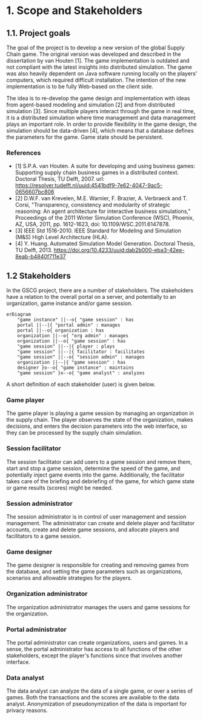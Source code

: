# 1. Scope and Stakeholders

## 1.1. Project goals

The goal of the project is to develop a new version of the global Supply Chain game. The original version was developed and described in the dissertation by van Houten [1]. The game implementation is outdated and not compliant with the latest insights into distributed simulation. The game was also heavily dependent on Java software running locally on the players' computers, which required difficult installation. The intention of the new implementation is to be fully Web-based on the client side.

The idea is to re-develop the game design and implementation with ideas from agent-based modeling and simulation [2] and from distributed simulation [3]. Since multiple players interact through the game in real time, it is a distributed simulation where time management and data management plays an important role. In order to provide flexibility in the game design, the simulation should be data-driven [4], which means that a database defines the parameters for the game. Game state should be persistent.


### References

- [1] S.P.A. van Houten. A suite for developing and using business games: Supporting supply chain business games in a distributed context. Doctoral Thesis, TU Delft, 2007. url: https://resolver.tudelft.nl/uuid:4541bdf9-7e62-4047-9ac5-0656607bc806
- [2] D.W.F. van Krevelen, M.E. Warnier, F. Brazier, A. Verbraeck and T. Corsi, "Transparency, consistency and modularity of strategic reasoning: An agent architecture for interactive business simulations," Proceedings of the 2011 Winter Simulation Conference (WSC), Phoenix, AZ, USA, 2011, pp. 1612-1623, doi: 10.1109/WSC.2011.6147878.
- [3] IEEE Std 1516-2010. IEEE Standard for Modeling and Simulation (M&S) High Level Architecture (HLA).
- [4] Y. Huang. Automated Simulation Model Generation. Doctoral Thesis, TU Delft, 2013. https://doi.org/10.4233/uuid:dab2b000-eba3-42ee-8eab-b4840f711e37



## 1.2 Stakeholders

In the GSCG project, there are a number of stakeholders. The stakeholders have a relation to the overall portal on a server, and potentially to an organization, game instance and/or game session.

```mermaid
erDiagram
    "game instance" ||--o{ "game session" : has
    portal ||--|{ "portal admin" : manages
    portal ||--o{ organization : has
    organization ||--o{ "org admin" : manages
    organization ||--o{ "game session" : has
    "game session" ||--|{ player : plays
    "game session" ||--|{ facilitator : facilitates
    "game session" ||--o{ "session admin" : manages
    organization ||--|{ "game session" : has
    designer }o--o{ "game instance" : maintains
    "game session" }o--o{ "game analyst" : analyzes
```

A short definition of each stakeholder (user) is given below.

### Game player
The game player is playing a game session by managing an organization in the supply chain. The player observes the state of the organization, makes decisions, and enters the decision parameters into the web interface, so they can be processed by the supply chain simulation.

### Session facilitator 
The session facilitator can add users to a game session and remove them, start and stop a game session, determine the speed of the game, and potentially inject game events into the game. Additionally, the facilitator takes care of the briefing and debriefing of the game, for which game state or game results (scores) might be needed.

### Session administrator
The session administrator is in control of user management and session management. The administrator can create and delete player and facilitator accounts, create and delete game sessions, and allocate players and facilitators to a game session.

### Game designer
The game designer is responsible for creating and removing games from the database, and setting the game parameters such as organizations, scenarios and allowable strategies for the players. 

### Organization administrator
The organization administrator manages the users and game sessions for the organization. 

### Portal administrator
The portal administrator can create organizations, users and games. In a sense, the portal administrator has access to all functions of the other stakeholders, except the player's functions since that involves another interface.

### Data analyst
The data analyst can analyze the data of a single game, or over a series of games. Both the transactions and the scores are available to the data analyst. Anonymization of pseudonymization of the data is important for privacy reasons.
